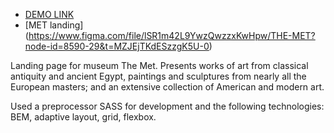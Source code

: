 - [DEMO LINK](https://martachobaniuk.github.io/layout_miami/)
- [MET landing] (https://www.figma.com/file/lSR1m42L9YwzQwzzxKwHpw/THE-MET?node-id=8590-29&t=MZJEjTKdESzzgK5U-0)

Landing page for museum The Met.
Presents  works of art from classical antiquity and ancient Egypt, paintings and sculptures from nearly all the European masters; and an extensive collection of American and modern art.

Used a preprocessor SASS for development and the following technologies: BEM, adaptive layout, grid, flexbox.
